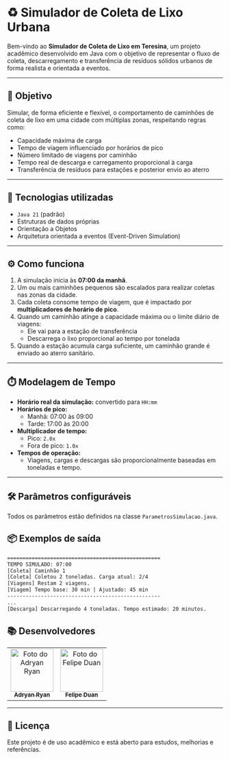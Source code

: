 # ♻️ Simulador de Coleta de Lixo Urbana

Bem-vindo ao **Simulador de Coleta de Lixo em Teresina**, um projeto acadêmico desenvolvido em Java com o objetivo de representar o fluxo de coleta, descarregamento e transferência de resíduos sólidos urbanos de forma realista e orientada a eventos.

---

## 🚀 Objetivo

Simular, de forma eficiente e flexível, o comportamento de caminhões de coleta de lixo em uma cidade com múltiplas zonas, respeitando regras como:

- Capacidade máxima de carga
- Tempo de viagem influenciado por horários de pico
- Número limitado de viagens por caminhão
- Tempo real de descarga e carregamento proporcional à carga
- Transferência de resíduos para estações e posterior envio ao aterro

---

## 🧠 Tecnologias utilizadas

- `Java 21` (padrão)
- Estruturas de dados próprias
- Orientação a Objetos
- Arquitetura orientada a eventos (Event-Driven Simulation)

---

## ⚙️ Como funciona

1. A simulação inicia às **07:00 da manhã**.
2. Um ou mais caminhões pequenos são escalados para realizar coletas nas zonas da cidade.
3. Cada coleta consome tempo de viagem, que é impactado por **multiplicadores de horário de pico**.
4. Quando um caminhão atinge a capacidade máxima ou o limite diário de viagens:
   - Ele vai para a estação de transferência
   - Descarrega o lixo proporcional ao tempo por tonelada
5. Quando a estação acumula carga suficiente, um caminhão grande é enviado ao aterro sanitário.

---

## ⏱️ Modelagem de Tempo

- **Horário real da simulação:** convertido para `HH:mm`
- **Horários de pico:**
  - Manhã: 07:00 às 09:00
  - Tarde: 17:00 às 20:00
- **Multiplicador de tempo:**
  - Pico: `2.0x`
  - Fora de pico: `1.0x`
- **Tempos de operação:**
  - Viagens, cargas e descargas são proporcionalmente baseadas em toneladas e tempo.
---

## 🛠️ Parâmetros configuráveis

Todos os parâmetros estão definidos na classe `ParametrosSimulacao.java`.

## 📦 Exemplos de saída

```txt
==================================================
TEMPO SIMULADO: 07:00
[Coleta] Caminhão 1
[Coleta] Coletou 2 toneladas. Carga atual: 2/4
[Viagens] Restam 2 viagens.
[Viagem] Tempo base: 30 min | Ajustado: 45 min
--------------------------------------------------
...
[Descarga] Descarregando 4 toneladas. Tempo estimado: 20 minutos.
```
## 📚 Desenvolvedores

<table>
  <tr>
    <td align="center"><a href="https://github.com/Adryanrr"><img src="https://github.com/Adryanrr.png" width="100px;" alt="Foto do Adryan Ryan"/><br /><sub><b>Adryan Ryan</b></sub></a></td>
    <td align="center"><a href="https://github.com/Adryanrr"><img src="https://github.com/FelipeDuan.png" width="100px;" alt="Foto do Felipe Duan"/><br /><sub><b>Felipe Duan</b></sub></a></td>
  </tr>
</table>

---

## 📝 Licença

Este projeto é de uso acadêmico e está aberto para estudos, melhorias e referências.
